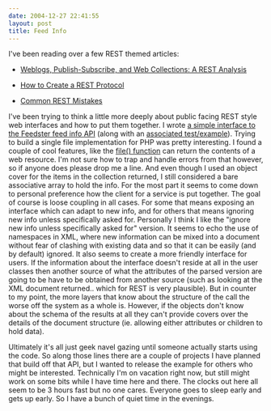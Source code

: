 ```yaml
---
date: 2004-12-27 22:41:55
layout: post
title: Feed Info
---
```


I've been reading over a few REST themed articles:







  * [Weblogs, Publish-Subscribe, and Web Collections: A REST Analysis](http://www.xml.com/pub/a/2004/12/01/pubsub.html)


  * [How to Create a REST Protocol](http://www.xml.com/pub/a/2004/12/01/restful-web.html)


  * [Common REST Mistakes](http://www.prescod.net/rest/mistakes/)





I've been trying to think a little more deeply about public facing REST style web interfaces and how to put them together. I wrote [a simple interface to the Feedster feed info API](http://www.bitsplitter.net/projects/Feedster/feedinfo.php.txt) (along with an [associated test/example](http://www.bitsplitter.net/projects/Feedster/testfeedinfo.php.txt)). Trying to build a single file implementation for PHP was pretty interesting. I found a couple of cool features, like the [file() function](http://us4.php.net/file) can return the contents of a web resource. I'm not sure how to trap and handle errors from that however, so if anyone does please drop me a line. And even though I used an object cover for the items in the collection returned, I still considered a bare associative array to hold the info. For the most part it seems to come down to personal preference how the client for a service is put together. The goal of course is loose coupling in all cases. For some that means exposing an interface which can adapt to new info, and for others that means ignoring new info unless specifically asked for. Personally I think I like the "ignore new info unless specifically asked for" version. It seems to echo the use of namespaces in XML, where new information can be mixed into a document without fear of clashing with existing data and so that it can be easily (and by default) ignored. It also seems to create a more friendly interface for users. If the information about the interface doesn't reside at all in the user classes then another source of what the attributes of the parsed version are going to be have to be obtained from another source (such as looking at the XML document returned.. which for REST is very plausible). But in counter to my point, the more layers that know about the structure of the call the worse off the system as a whole is. However, if the objects don't know about the schema of the results at all they can't provide covers over the details of the document structure (ie. allowing either attributes or children to hold data).





Ultimately it's all just geek navel gazing until someone actually starts using the code. So along those lines there are a couple of projects I have planned that build off that API, but I wanted to release the example for others who might be interested. Technically I'm on vacation right now, but still might work on some bits while I have time here and there. The clocks out here all seem to be 3 hours fast but no one cares. Everyone goes to sleep early and gets up early. So I have a bunch of quiet time in the evenings.



